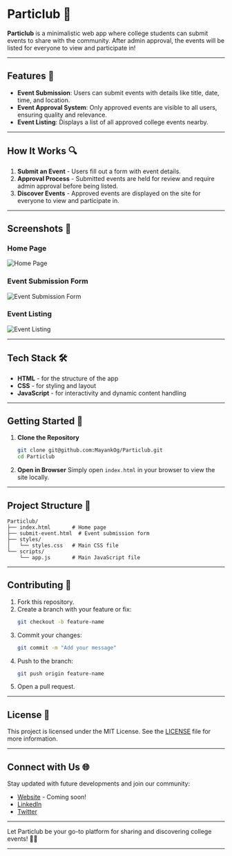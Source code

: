 
# Particlub 🎉

**Particlub** is a minimalistic web app where college students can submit events to share with the community. After admin approval, the events will be listed for everyone to view and participate in!

---

## Features 🚀

- **Event Submission**: Users can submit events with details like title, date, time, and location.
- **Event Approval System**: Only approved events are visible to all users, ensuring quality and relevance.
- **Event Listing**: Displays a list of all approved college events nearby.

---

## How It Works 🔍

1. **Submit an Event** - Users fill out a form with event details.
2. **Approval Process** - Submitted events are held for review and require admin approval before being listed.
3. **Discover Events** - Approved events are displayed on the site for everyone to view and participate in.

---

## Screenshots 📸

### Home Page
![Home Page](https://via.placeholder.com/250) <!-- Replace with actual screenshots -->

### Event Submission Form
![Event Submission Form](https://via.placeholder.com/250) <!-- Replace with actual screenshots -->

### Event Listing
![Event Listing](https://via.placeholder.com/250) <!-- Replace with actual screenshots -->

---

## Tech Stack 🛠️

- **HTML** - for the structure of the app
- **CSS** - for styling and layout
- **JavaScript** - for interactivity and dynamic content handling

---

## Getting Started 🏁

1. **Clone the Repository**
   ```bash
   git clone git@github.com:MayankOg/Particlub.git
   cd Particlub
   ```

2. **Open in Browser**
   Simply open `index.html` in your browser to view the site locally.

---

## Project Structure 📁

```
Particlub/
├── index.html       # Home page
├── submit-event.html  # Event submission form
├── styles/
│   └── styles.css   # Main CSS file
└── scripts/
    └── app.js       # Main JavaScript file
```

---

## Contributing 🤝

1. Fork this repository.
2. Create a branch with your feature or fix:
   ```bash
   git checkout -b feature-name
   ```
3. Commit your changes:
   ```bash
   git commit -m "Add your message"
   ```
4. Push to the branch:
   ```bash
   git push origin feature-name
   ```
5. Open a pull request.

---

## License 📜

This project is licensed under the MIT License. See the [LICENSE](LICENSE) file for more information.

---

## Connect with Us 🌐

Stay updated with future developments and join our community:

- [Website](#) - Coming soon!
- [LinkedIn](#)
- [Twitter](#)

---

Let Particlub be your go-to platform for sharing and discovering college events! 🎉✨

---
